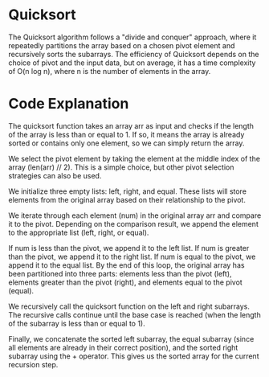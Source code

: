 # Quicksort

The Quicksort algorithm follows a "divide and conquer" approach, where it repeatedly partitions the array based on a chosen pivot element and recursively sorts the subarrays. The efficiency of Quicksort depends on the choice of pivot and the input data, but on average, it has a time complexity of O(n log n), where n is the number of elements in the array.

# Code Explanation 

The quicksort function takes an array arr as input and checks if the length of the array is less than or equal to 1. If so, it means the array is already sorted or contains only one element, so we can simply return the array.

We select the pivot element by taking the element at the middle index of the array (len(arr) // 2). This is a simple choice, but other pivot selection strategies can also be used.

We initialize three empty lists: left, right, and equal. These lists will store elements from the original array based on their relationship to the pivot.

We iterate through each element (num) in the original array arr and compare it to the pivot. Depending on the comparison result, we append the element to the appropriate list (left, right, or equal).

If num is less than the pivot, we append it to the left list.
If num is greater than the pivot, we append it to the right list.
If num is equal to the pivot, we append it to the equal list.
By the end of this loop, the original array has been partitioned into three parts: elements less than the pivot (left), elements greater than the pivot (right), and elements equal to the pivot (equal).

We recursively call the quicksort function on the left and right subarrays. The recursive calls continue until the base case is reached (when the length of the subarray is less than or equal to 1).

Finally, we concatenate the sorted left subarray, the equal subarray (since all elements are already in their correct position), and the sorted right subarray using the + operator. This gives us the sorted array for the current recursion step.

